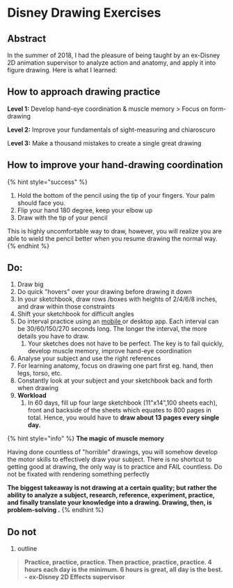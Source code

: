 # Disney Drawing Exercises

## **Abstract**

In the summer of 2018, I had the pleasure of being taught by an ex-Disney 2D animation supervisor to analyze action and anatomy, and apply it into figure drawing. Here is what I learned:

## **How to approach drawing practice**

**Level 1:** Develop hand-eye coordination & muscle memory > Focus on form-drawing

**Level 2:** Improve your fundamentals of sight-measuring and chiaroscuro&#x20;

L**evel 3:** Make a thousand mistakes to create a single great drawing

## How to improve your hand-drawing coordination

{% hint style="success" %}
1. Hold the bottom of the pencil using the tip of your fingers. Your palm should face you.
2. Flip your hand 180 degree, keep your elbow up
3. Draw with the tip of your pencil

This is highly uncomfortable way to draw, however, you will realize you are able to wield the pencil better when you resume drawing the normal way.&#x20;
{% endhint %}

## **Do:**

1. Draw big
2. Do quick "hovers" over your drawing before drawing it down
3. In your sketchbook, draw rows /boxes with heights of 2/4/6/8 inches, and draw within those constraints
4. Shift your sketchbook for difficult angles
5. Do interval practice using an [mobile ](https://apps.apple.com/us/app/interval-timer-hiit-workouts/id406473568)or desktop app. Each interval can be 30/60/150/270 seconds long. The longer the interval, the more details you have to draw.
   1. Your sketches does not have to be perfect. The key is to fail quickly, develop muscle memory, improve hand-eye coordination
6. Analyse your subject   &#x20;and use the right references
7. For learning anatomy, focus on drawing one part first eg. hand, then legs, torso, etc.
8. Constantly look at your subject and your sketchbook back and forth when drawing
9. **Workload**
   1. In 60 days, fill up four large sketchbook (11"x14",100 sheets each), front and backside of the sheets which equates to 800 pages in total. Hence, you would have to **draw about 13 pages every single day.**

{% hint style="info" %}
**The magic of muscle memory**

Having done countless of "horrible" drawings, you will somehow develop the motor skills to effectively draw your subject. There is no shortcut to getting good at drawing, the only way is to practice and FAIL countless. Do not be fixated with rendering something perfectly

**The biggest takeaway is not drawing at a certain quality; but rather the ability to analyze a subject, research, reference, experiment, practice, and finally translate your knowledge into a drawing. Drawing, then, is problem-solving.**
{% endhint %}

## **Do not**

1. outline

> **Practice, practice, practice. Then practice, practice, practice. 4 hours each day is the minimum. 6 hours is great, all day is the best.> &#x20;\- ex-Disney 2D Effects supervisor**



